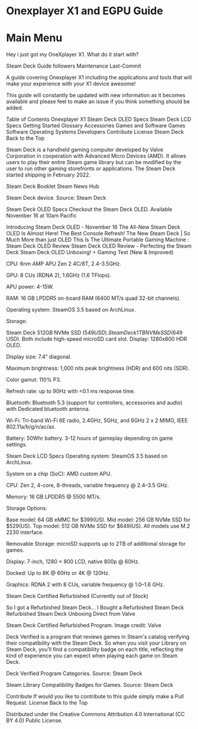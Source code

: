 # Onexplayer X1 and EGPU Guide

# Main Menu
Hey i just got my OneXplayer X1. What do it start with?


Steam Deck Guide
followers  Maintenance  Last-Commit

A guide covering Onexplayer X1 including the applications and tools that will make your experience with your X1 device awesome!

This guide will constantly be updated with new information as it becomes available and please feel to make an issue if you think something should be added.


Table of Contents
Onexplayer X1
Steam Deck OLED Specs
Steam Deck LCD Specs
Getting Started
Glossary
Accessories
Games and Software
Games
Software
Operating Systems
Developers
Contribute
License
Steam Deck
Back to the Top

Steam Deck is a handheld gaming computer developed by Valve Corporation in cooperation with Advanced Micro Devices (AMD). It allows users to play their entire Steam game library but can be modified by the user to run other gaming storefronts or applications. The Steam Deck started shipping in February 2022.

Steam Deck Booklet
Steam News Hub

Steam Deck device. Source: Steam Deck

Steam Deck OLED Specs
Checkout the Steam Deck OLED. Available November 16 at 10am Pacific

Introducing Steam Deck OLED - November 16 The All-New Steam Deck OLED Is Almost Here! The Best Console Refresh! The New Steam Deck | So Much More than just OLED This Is The Ultimate Portable Gaming Machine : Steam Deck OLED Review Steam Deck OLED Review - Perfecting the Steam Deck Steam Deck OLED Unboxing! + Gaming Test (New & Improved)

CPU: 6nm AMP APU Zen 2 4C/8T, 2.4-3.5GHz.

GPU: 8 CUs (RDNA 2), 1.6GHz (1.6 TFlops).

APU power: 4-15W.

RAM: 16 GB LPDDR5 on-board RAM (6400 MT/s quad 32-bit channels).

Operating system: SteamOS 3.5 based on ArchLinux.

Storage:

Steam Deck 512GB NVMe SSD ($549 USD).
Steam Deck 1TB NVMe SSD ($649 USD).
Both include high-speed microSD card slot.
Display: 1280x800 HDR OLED.

Display size: 7.4” diagonal.

Maximum brightness: 1,000 nits peak brightness (HDR) and 600 nits (SDR).

Color gamut: 110% P3.

Refresh rate: up to 90Hz with <0.1 ms response time.

Bluetooth: Bluetooth 5.3 (support for controllers, accessories and audio) with Dedicated bluetooth antenna.

Wi-Fi: Tri-band Wi-Fi 6E radio, 2.4GHz, 5GHz, and 6GHz 2 x 2 MIMO, IEEE 802.11a/b/g/n/ac/ax.

Battery: 50Whr battery. 3-12 hours of gameplay depending on game settings.

Steam Deck LCD Specs
Operating system: SteamOS 3.5 based on ArchLinux.

System on a chip (SoC): AMD custom APU.

CPU: Zen 2, 4-core, 8-threads, variable frequency @ 2.4–3.5 GHz.

Memory: 16 GB LPDDR5 @ 5500 MT/s.

Storage Options:

Base model: 64 GB eMMC for $399(US).
Mid model: 256 GB NVMe SSD for $529(US).
Top model: 512 GB NVMe SSD for $649(US).
All models use M.2 2230 interface.

Removable Storage: microSD supports up to 2TB of additional storage for games.

Display: 7-inch, 1280 × 800 LCD, native 800p @ 60Hz.

Docked: Up to 8K @ 60Hz or 4K @ 120Hz.

Graphics: RDNA 2 with 8 CUs, variable frequency @ 1.0–1.6 GHz.

Steam Deck Certified Refurbished (Currently out of Stock)

So I got a Refurbished Steam Deck… I Bought a Refurbished Steam Deck Refurbished Steam Deck Unboxing Direct from Valve


Steam Deck Certified Refurbished Program. Image credit: Valve

Deck Verified is a program that reviews games in Steam's catalog verifying their compatibility with the Steam Deck. So when you visit your Library on Steam Deck, you’ll find a compatibility badge on each title, reflecting the kind of experience you can expect when playing each game on Steam Deck.


Deck Verified Program Categories. Source: Steam Deck


Steam Library Compatibility Badges for Games. Source: Steam Deck

Contribute
 If would you like to contribute to this guide simply make a Pull Request.
License
Back to the Top

Distributed under the Creative Commons Attribution 4.0 International (CC BY 4.0) Public License.
